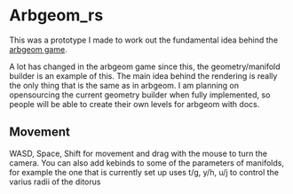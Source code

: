 # Arbgeom_rs
This was a prototype I made to work out the fundamental idea behind the [arbgeom game](https://tomwol.itch.io/arbgeom).

A lot has changed in the arbgeom game since this, the geometry/manifold builder is an example of this.  The main idea behind the rendering is really the only thing that is the same as in arbgeom.  I am planning on opensourcing the current geometry builder when fully implemented, so people will be able to create their own levels for arbgeom with docs.

## Movement
WASD, Space, Shift for movement and drag with the mouse to turn the camera.
You can also add kebinds to some of the parameters of manifolds, for example the one that is currently set up uses t/g, y/h, u/j to control the varius radii of the ditorus
